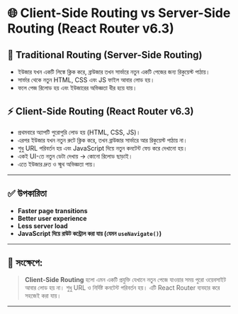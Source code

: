 # 🌐 Client-Side Routing vs Server-Side Routing (React Router v6.3)

## 📌 Traditional Routing (Server-Side Routing)

- ইউজার যখন একটি লিঙ্কে ক্লিক করে, ব্রাউজার তখন সার্ভারে নতুন একটি পেজের জন্য রিকুয়েস্ট পাঠায়।
- সার্ভার থেকে নতুন HTML, CSS এবং JS ফাইল আবার লোড হয়।
- ফলে পেজ রিলোড হয় এবং ইউজারের অভিজ্ঞতা ধীর হয়ে যায়।

## ⚡ Client-Side Routing (React Router v6.3)

- প্রথমবারে অ্যাপটি পুরোপুরি লোড হয় (HTML, CSS, JS)।
- এরপর ইউজার যখন নতুন রুটে ক্লিক করে, তখন ব্রাউজার সার্ভারে আর রিকুয়েস্ট পাঠায় না।
- শুধু URL পরিবর্তন হয় এবং JavaScript দিয়ে নতুন কনটেন্ট ফেচ করে দেখানো হয়।
- একই UI-তে নতুন ডেটা দেখায় → কোনো রিলোড ছাড়াই।
- এতে ইউজার দ্রুত ও স্মুথ অভিজ্ঞতা পায়।

---

## ✅ উপকারিতা

- **Faster page transitions**
- **Better user experience**
- **Less server load**
- **JavaScript দিয়ে রাউট কন্ট্রোল করা যায় (যেমন `useNavigate()`)**

---

## 🧠 সংক্ষেপে:

> **Client-Side Routing** হলো এমন একটি প্রযুক্তি যেখানে নতুন পেজে যাওয়ার সময় পুরো ওয়েবসাইট আবার লোড হয় না। শুধু URL ও নির্দিষ্ট কনটেন্ট পরিবর্তন হয়। এটি React Router ব্যবহার করে সহজেই করা যায়।

---

